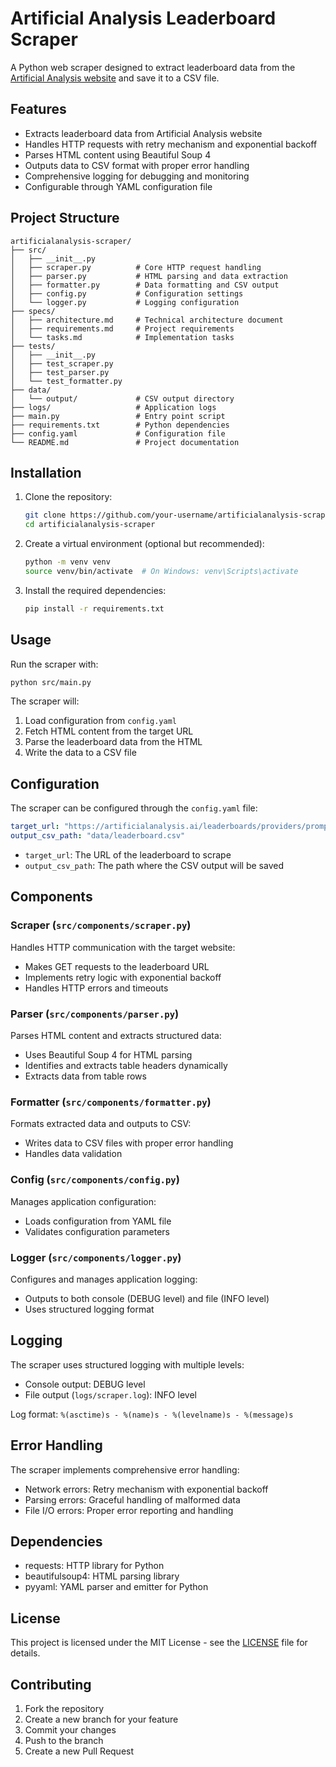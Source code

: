 # Artificial Analysis Leaderboard Scraper

A Python web scraper designed to extract leaderboard data from the [Artificial Analysis website](https://artificialanalysis.ai/leaderboards/providers/prompt-options/single/medium_coding?deprecation=all) and save it to a CSV file.

## Features

- Extracts leaderboard data from Artificial Analysis website
- Handles HTTP requests with retry mechanism and exponential backoff
- Parses HTML content using Beautiful Soup 4
- Outputs data to CSV format with proper error handling
- Comprehensive logging for debugging and monitoring
- Configurable through YAML configuration file

## Project Structure

```
artificialanalysis-scraper/
├── src/
│   ├── __init__.py
│   ├── scraper.py          # Core HTTP request handling
│   ├── parser.py           # HTML parsing and data extraction
│   ├── formatter.py        # Data formatting and CSV output
│   ├── config.py           # Configuration settings
│   └── logger.py           # Logging configuration
├── specs/
│   ├── architecture.md     # Technical architecture document
│   ├── requirements.md     # Project requirements
│   └── tasks.md            # Implementation tasks
├── tests/
│   ├── __init__.py
│   ├── test_scraper.py
│   ├── test_parser.py
│   └── test_formatter.py
├── data/
│   └── output/             # CSV output directory
├── logs/                   # Application logs
├── main.py                 # Entry point script
├── requirements.txt        # Python dependencies
├── config.yaml             # Configuration file
└── README.md               # Project documentation
```

## Installation

1. Clone the repository:
   ```bash
   git clone https://github.com/your-username/artificialanalysis-scraper.git
   cd artificialanalysis-scraper
   ```

2. Create a virtual environment (optional but recommended):
   ```bash
   python -m venv venv
   source venv/bin/activate  # On Windows: venv\Scripts\activate
   ```

3. Install the required dependencies:
   ```bash
   pip install -r requirements.txt
   ```

## Usage

Run the scraper with:
```bash
python src/main.py
```

The scraper will:
1. Load configuration from `config.yaml`
2. Fetch HTML content from the target URL
3. Parse the leaderboard data from the HTML
4. Write the data to a CSV file

## Configuration

The scraper can be configured through the `config.yaml` file:

```yaml
target_url: "https://artificialanalysis.ai/leaderboards/providers/prompt-options/single/medium_coding?deprecation=all"
output_csv_path: "data/leaderboard.csv"
```

- `target_url`: The URL of the leaderboard to scrape
- `output_csv_path`: The path where the CSV output will be saved

## Components

### Scraper (`src/components/scraper.py`)
Handles HTTP communication with the target website:
- Makes GET requests to the leaderboard URL
- Implements retry logic with exponential backoff
- Handles HTTP errors and timeouts

### Parser (`src/components/parser.py`)
Parses HTML content and extracts structured data:
- Uses Beautiful Soup 4 for HTML parsing
- Identifies and extracts table headers dynamically
- Extracts data from table rows

### Formatter (`src/components/formatter.py`)
Formats extracted data and outputs to CSV:
- Writes data to CSV files with proper error handling
- Handles data validation

### Config (`src/components/config.py`)
Manages application configuration:
- Loads configuration from YAML file
- Validates configuration parameters

### Logger (`src/components/logger.py`)
Configures and manages application logging:
- Outputs to both console (DEBUG level) and file (INFO level)
- Uses structured logging format

## Logging

The scraper uses structured logging with multiple levels:
- Console output: DEBUG level
- File output (`logs/scraper.log`): INFO level

Log format: `%(asctime)s - %(name)s - %(levelname)s - %(message)s`

## Error Handling

The scraper implements comprehensive error handling:
- Network errors: Retry mechanism with exponential backoff
- Parsing errors: Graceful handling of malformed data
- File I/O errors: Proper error reporting and handling

## Dependencies

- requests: HTTP library for Python
- beautifulsoup4: HTML parsing library
- pyyaml: YAML parser and emitter for Python

## License

This project is licensed under the MIT License - see the [LICENSE](LICENSE) file for details.

## Contributing

1. Fork the repository
2. Create a new branch for your feature
3. Commit your changes
4. Push to the branch
5. Create a new Pull Request